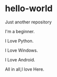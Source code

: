 # hello-world
Just another repository

I'm a beginner.

I Love Python.

I Love Windows.

I Love Android.

All in all,I love Here.
